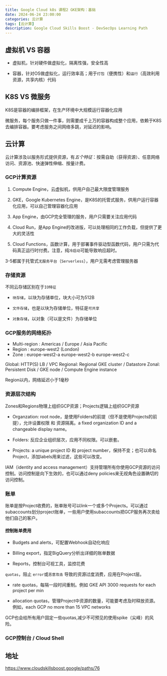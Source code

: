 ```yaml
---
title: Google Cloud k8s 课程2 GKE架构：基础
date: 2024-06-24 23:00:00
categories: 云计算
tags: [云计算]
description: Google Cloud Skills Boost - DevSecOps Learning Path
---
```


## 虚拟机 VS 容器

* 虚拟机，针对硬件做虚拟化，隔离性强，安全性高

* 容器，针对OS做虚拟化，运行效率高；用于`打包`（便携性）和`运行`（高效利用资源，共享内核）代码

## K8S VS 微服务

K8S是容器的编排框架，在生产环境中大规模运行容器化应用

微服务，每个服务只做一件事，则需要成千上万的容器构成整个应用，依赖于K8S去编排容器。要考虑服务之间网络多跳，对延迟的影响。

## 云计算

云计算涉及以服务形式提供资源，有*五个特征*：按需自助（获得资源）、任意网络访问、资源池、快速弹性伸缩、按量计费。

### GCP计算资源

1. Compute Engine，云虚拟机，供用户自己最大限度管理服务

2. GKE，Google Kubernetes Engine，是K8S的托管式服务，供用户运行容器化应用，可以自己管理容器化应用

3. App Engine，由GCP完全管理的服务，用户只需要关注应用代码

4. Cloud Run，是App Engine的改进版，可以处理相同的工作负载，但提供了更大的灵活性

5. Cloud Functions，函数计算，用于部署事件驱动型函数代码，用户只需为代码真正运行时付费。注意，纯`冷启动`可能导致响应超时。

3-5都属于托管式`无服务平台`（`Serverless`），用户无需考虑管理服务器

### 存储资源

不同云存储区别在于`IO特征`

* `块存储`，以块为存储单位，块大小可为512B

* `文件存储`，也是以块为存储单位，特征是`可共享`

* `对象存储`，以对象（可以是文件）为存储单位

### GCP服务的网络拓扑

* Multi-region : Americas / Europe / Asia Pacific
* Region : europe-west2 (London)
* Zone : europe-west2-a europe-west2-b europe-west2-c

Global: HTTP(S) LB / VPC
Regional: Regional GKE cluster / Datastore
Zonal: Persistent Disk / GKE node / Compute Engine instance

Region以内，网络延迟小于1毫秒

### 资源层次结构

Zones和Regions物理上组织GCP资源；Projects逻辑上组织GCP资源

* Organzation: root node，是使用Folders的前提（但不是使用Projects的前提），允许设置权限 和 资源隔离。a fixed organization ID and a changeable display name。

* Folders: 反应企业组织层次，应用不同权限。可以嵌套。

* Projects: a unique project ID 和 project number，保持不变；也可以命名Project，添加labels用来过滤，这些可以改变。

IAM（identity and access management）支持管理所有你使用GCP资源的访问控制。访问控制是向下生效的，也可以通过deny policies来无视角色设置确切的访问控制。

### 账单

账单是按Project收费的，账单账号可以link一个或多个Projects。可以通过subaccounts划分project账单，一些用户使用subaccounts把GCP服务再次卖给他们自己的客户。

#### 控制账单费用

* Budgets and alerts，可配置Webhook自动化响应

* Billing export，指定BigQuery分析出详细的账单数据

* Reports，控制台可视工具，监控花费

`quotas`，阻止 `error`或`恶意攻击` 导致的资源过度消费，应用在Project层。

* rate quotas，每隔一段时间重制。例如 GKE API 3000 requests for each project per min

* allocation quotas，管理Project中资源的数量，可能要考虑及时释放资源。例如，each GCP no more than 15 VPC networks 

GCP也会给所有用户固定一些quotas,减少不可预见的使用spike（尖峰）的风险。

### GCP控制台 / Cloud Shell

## 地址

https://www.cloudskillsboost.google/paths/76
